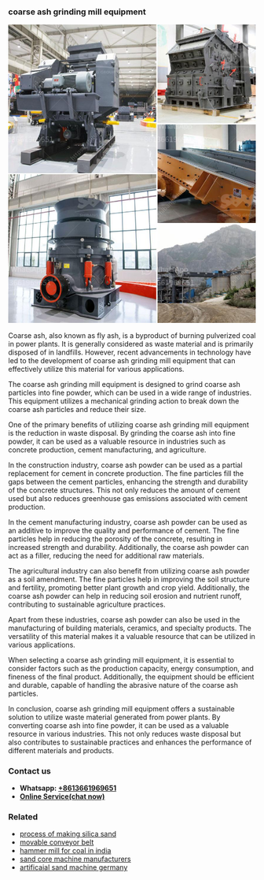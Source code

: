 <h3>coarse ash grinding mill equipment</h3><img src='1702260116.jpg' alt=''><p>Coarse ash, also known as fly ash, is a byproduct of burning pulverized coal in power plants. It is generally considered as waste material and is primarily disposed of in landfills. However, recent advancements in technology have led to the development of coarse ash grinding mill equipment that can effectively utilize this material for various applications.</p><p>The coarse ash grinding mill equipment is designed to grind coarse ash particles into fine powder, which can be used in a wide range of industries. This equipment utilizes a mechanical grinding action to break down the coarse ash particles and reduce their size.</p><p>One of the primary benefits of utilizing coarse ash grinding mill equipment is the reduction in waste disposal. By grinding the coarse ash into fine powder, it can be used as a valuable resource in industries such as concrete production, cement manufacturing, and agriculture.</p><p>In the construction industry, coarse ash powder can be used as a partial replacement for cement in concrete production. The fine particles fill the gaps between the cement particles, enhancing the strength and durability of the concrete structures. This not only reduces the amount of cement used but also reduces greenhouse gas emissions associated with cement production.</p><p>In the cement manufacturing industry, coarse ash powder can be used as an additive to improve the quality and performance of cement. The fine particles help in reducing the porosity of the concrete, resulting in increased strength and durability. Additionally, the coarse ash powder can act as a filler, reducing the need for additional raw materials.</p><p>The agricultural industry can also benefit from utilizing coarse ash powder as a soil amendment. The fine particles help in improving the soil structure and fertility, promoting better plant growth and crop yield. Additionally, the coarse ash powder can help in reducing soil erosion and nutrient runoff, contributing to sustainable agriculture practices.</p><p>Apart from these industries, coarse ash powder can also be used in the manufacturing of building materials, ceramics, and specialty products. The versatility of this material makes it a valuable resource that can be utilized in various applications.</p><p>When selecting a coarse ash grinding mill equipment, it is essential to consider factors such as the production capacity, energy consumption, and fineness of the final product. Additionally, the equipment should be efficient and durable, capable of handling the abrasive nature of the coarse ash particles.</p><p>In conclusion, coarse ash grinding mill equipment offers a sustainable solution to utilize waste material generated from power plants. By converting coarse ash into fine powder, it can be used as a valuable resource in various industries. This not only reduces waste disposal but also contributes to sustainable practices and enhances the performance of different materials and products.</p><h3>Contact us</h3><ul><li><strong>Whatsapp:&nbsp;<a href="https://wa.me/8613661969651">+8613661969651</a></strong></li><li><a href="https://swt.shibang-china.com/?git&amp;zhl&amp;coarse ash grinding mill equipment"><strong>Online Service(chat now)</strong></a></li></ul><h3>Related</h3><ul><li><a href='process of making silica sand.md'>process of making silica sand</a></li><li><a href='movable conveyor belt.md'>movable conveyor belt</a></li><li><a href='hammer mill for coal in india.md'>hammer mill for coal in india</a></li><li><a href='sand core machine manufacturers.md'>sand core machine manufacturers</a></li><li><a href='artificaial sand machine germany.md'>artificaial sand machine germany</a></li></ul>